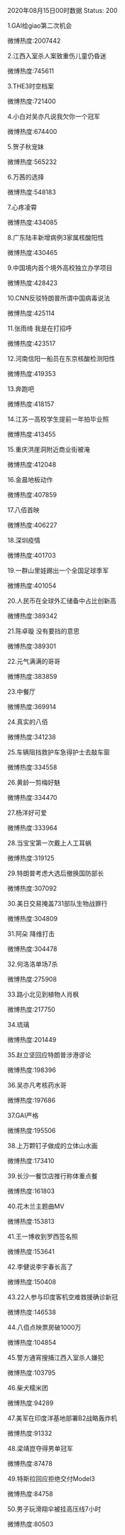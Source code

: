 2020年08月15日00时数据
Status: 200

1.GAI给giao第二次机会

微博热度:2007442

2.江西入室杀人案致重伤儿童仍昏迷

微博热度:745611

3.THE3时空档案

微博热度:721400

4.小白对吴亦凡说我欠你一个冠军

微博热度:674400

5.贺子秋宠妹

微博热度:565232

6.万茜的选择

微博热度:548183

7.心疼凌霄

微博热度:434085

8.广东陆丰新增病例3家属核酸阳性

微博热度:430465

9.中国境内首个境外高校独立办学项目

微博热度:428423

10.CNN反驳特朗普所谓中国病毒说法

微博热度:425114

11.张雨绮 我是在打招呼

微博热度:423517

12.河南信阳一船员在东京核酸检测阳性

微博热度:419353

13.奔跑吧

微博热度:418157

14.江苏一高校学生提前一年拍毕业照

微博热度:413455

15.重庆洪崖洞附近商业街被淹

微博热度:412048

16.金晨地板动作

微博热度:407859

17.八佰首映

微博热度:406227

18.深圳疫情

微博热度:401703

19.一群山里娃踢出一个全国足球季军

微博热度:401054

20.人民币在全球外汇储备中占比创新高

微博热度:389342

21.陈卓璇 没有要挡的意思

微博热度:389301

22.元气满满的哥哥

微博热度:383859

23.中餐厅

微博热度:369914

24.真实的八佰

微博热度:341238

25.车辆阻挡救护车急得护士去敲车窗

微博热度:334558

26.黄龄一剪梅好魅

微博热度:334470

27.杨洋好可爱

微博热度:333964

28.当宝宝第一次戴上人工耳蜗

微博热度:319125

29.特朗普考虑大选后撤换国防部长

微博热度:307092

30.美日交易掩盖731部队生物战罪行

微博热度:304809

31.阿朵 降维打击

微博热度:304478

32.何洛洛单场7杀

微博热度:275908

33.路小北见到植物人肖枫

微博热度:217750

34.琉璃

微博热度:201449

35.赵立坚回应特朗普涉港谬论

微博热度:198396

36.吴亦凡考核药水哥

微博热度:197686

37.GAI严格

微博热度:195506

38.上万颗钉子做成的立体山水画

微博热度:173410

39.长沙一餐饮店推行称体重点餐

微博热度:161803

40.花木兰主题曲MV

微博热度:153813

41.王一博收到罗西签名照

微博热度:153641

42.李健说李宇春长高了

微博热度:150408

43.22人参与印度客机空难救援确诊新冠

微博热度:146538

44.八佰点映票房破1000万

微博热度:104854

45.警方通宵搜捕江西入室杀人嫌犯

微博热度:103795

46.柴犬糯米团

微博热度:94289

47.美军在印度洋基地部署B2战略轰炸机

微博热度:91332

48.梁靖崑夺得男单冠军

微博热度:87478

49.特斯拉回应拒绝交付Model3

微博热度:84758

50.男子玩滑翔伞被挂高压线7小时

微博热度:80503

